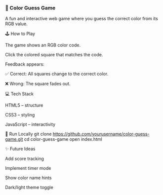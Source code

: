 <h3>🎨 Color Guess Game </h3>
A fun and interactive web game where you guess the correct color from its RGB value.

🕹️ How to Play

The game shows an RGB color code.

Click the colored square that matches the code.

Feedback appears:

✅ Correct: All squares change to the correct color.

❌ Wrong: The square fades out.

💻 Tech Stack

HTML5 – structure

CSS3 – styling

JavaScript – interactivity

🚀 Run Locally
git clone https://github.com/yourusername/color-guess-game.git
cd color-guess-game
open index.html

✨ Future Ideas

Add score tracking

Implement timer mode

Show color name hints

Dark/light theme toggle
